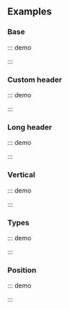 ## Examples

### Base

::: demo
<template>
    <section>
        <p>
            <o-button @click="activeTab = 1">Set Music</o-button>
        </p>
        <p>
            <o-switch v-model="showBooks"> Show Books item </o-switch>
            <o-switch v-model="multiline"> Multiline </o-switch>
        </p>
        <o-tabs v-model="activeTab" :multiline="multiline">
            <o-tab-item value="0" label="Pictures">
                Lorem ipsum dolor sit amet.
            </o-tab-item>

            <o-tab-item :value="1" label="Music">
                Lorem <br>
                ipsum <br>
                dolor <br>
                sit <br>
                amet.
            </o-tab-item>

            <o-tab-item value="2" :visible="showBooks" label="Books">
                What light is light, if Silvia be not seen? <br>
                What joy is joy, if Silvia be not by— <br>
                Unless it be to think that she is by <br>
                And feed upon the shadow of perfection? <br>
                Except I be by Silvia in the night, <br>
                There is no music in the nightingale.
            </o-tab-item>

            <o-tab-item value="3" label="Videos" icon="video" disabled>
                Nunc nec velit nec libero vestibulum eleifend.
                Curabitur pulvinar congue luctus.
                Nullam hendrerit iaculis augue vitae ornare.
                Maecenas vehicula pulvinar tellus, id sodales felis lobortis eget.
            </o-tab-item>
        </o-tabs>
    </section>
</template>

<script>
    export default {
        data() {
            return {
                activeTab: "0",
                showBooks: false,
                multiline: false
            }
        }
    }
</script>
:::

### Custom header

::: demo
<template>
    <o-tabs type="boxed">
        <o-tab-item>
            <template slot="header">
                <o-icon icon="info-circle" rootClass="custom-icon"></o-icon>
                <span> Issues 3 </span>
            </template>
        </o-tab-item>
        <o-tab-item>
            <template slot="header">
                <o-icon icon="retweet" rootClass="custom-icon"></o-icon>
                <span> Pull Requests {{count}} </span>
            </template>
        </o-tab-item>
    </o-tabs>
</template>

<script>
export default {
    data() {
        return {
            count: 1
        }
    },
    mounted() {
        setTimeout(() => {
            this.count++;
        }, 3 * 1000)
    }
}
</script>

<style>
.custom-icon {
  margin-right: 5px;
}
</style>
:::

### Long header

::: demo
<template>
    <o-tabs type="boxed">
        <o-tab-item v-for="(item, index) in new Array(45)" :key="`longitem-${index}`">
            <template slot="header">
                <span>Head {{index}}</span>
            </template>
        </o-tab-item>
    </o-tabs>
</template>
<script>
    export default {
        data() {
            return {
                expanded: false,
                atRight: false,
                size: null,
                type: 'default'
            }
        }
    }
</script>
:::
### Vertical

::: demo
<template>
    <section>
        <o-field grouped group-multiline>
            <div class="control">
                <o-switch v-model="atRight"> Right position </o-switch>
            </div>
            <div class="control">
                <o-switch v-model="expanded"> Expanded </o-switch>
            </div>
            <o-field label="Size">
                <o-select v-model="size" placeholder="Size">
                    <option :value="null">Default</option>
                    <option value="small">Small</option>
                    <option value="medium">Medium</option>
                    <option value="large">Large</option>
                </o-select>
            </o-field>
            <o-field label="Type">
                <o-select v-model="type" placeholder="Type">
                    <option value="default">Default</option>
                    <option value="boxed">Boxed</option>
                    <option value="toggle">Toggle</option>
                </o-select>
            </o-field>
        </o-field>

        <o-tabs :position="atRight ? 'right' : ''"
                :size="size"
                :type="type"
                vertical
                :expanded="expanded">
            <o-tab-item label="Pictures" icon="images">
                Lorem ipsum dolor sit amet. <br>
                Lorem ipsum dolor sit amet. <br>
                Lorem ipsum dolor sit amet. <br>
                Lorem ipsum dolor sit amet. <br>
                Lorem ipsum dolor sit amet. <br>
                Lorem ipsum dolor sit amet.
            </o-tab-item>

            <o-tab-item label="Music" icon="music">
                What light is light, if Silvia be not seen? <br>
                What joy is joy, if Silvia be not by— <br>
                Unless it be to think that she is by <br>
                And feed upon the shadow of perfection? <br>
                Except I be by Silvia in the night, <br>
                There is no music in the nightingale.
            </o-tab-item>

            <o-tab-item label="Videos" icon="video" disabled>
                Nunc nec velit nec libero vestibulum eleifend.
                Curabitur pulvinar congue luctus.
                Nullam hendrerit iaculis augue vitae ornare.
                Maecenas vehicula pulvinar tellus, id sodales felis lobortis eget.
            </o-tab-item>
        </o-tabs>
    </section>
</template>

<script>
    export default {
        data() {
            return {
                expanded: false,
                atRight: false,
                size: null,
                type: 'default'
            }
        }
    }
</script>
:::

### Types

::: demo
<template>
    <section>
        <o-tabs type="boxed">
            <o-tab-item label="Pictures" icon="images"></o-tab-item>
            <o-tab-item label="Music" icon="music"></o-tab-item>
            <o-tab-item label="Videos" icon="video"></o-tab-item>
        </o-tabs>

        <o-tabs type="toggle">
            <o-tab-item label="Pictures" icon="images"></o-tab-item>
            <o-tab-item label="Music" icon="music"></o-tab-item>
            <o-tab-item label="Videos" icon="video"></o-tab-item>
        </o-tabs>

    </section>
</template>

<script>
    export default {
    }
</script>
:::

### Position

::: demo
<template>
    <section>
        <o-tabs type="boxed" position="centered">
            <o-tab-item label="Pictures" icon="images"></o-tab-item>
            <o-tab-item label="Music" icon="music"></o-tab-item>
            <o-tab-item label="Videos" icon="video"></o-tab-item>
        </o-tabs>

        <o-tabs type="toggle" position="right">
            <o-tab-item label="Pictures" icon="images"></o-tab-item>
            <o-tab-item label="Music" icon="music"></o-tab-item>
            <o-tab-item label="Videos" icon="video"></o-tab-item>
        </o-tabs>

    </section>
</template>

<script>
    export default {
    }
</script>
:::
